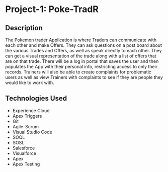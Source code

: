 # Project-1: Poke-TradR

## Description

The Pokemon trader Application is where Traders can communicate with each other and make Offers. They can ask questions on a post board about the various Trades and Offers, as well as speak directly to each other. They can get a visual representation of the trade along with a list of offers that are on that trade. There will be a log in portal that saves the user and then populates the App with their personal info, restricting access to only their records. Trainers will also be able to create complaints for problematic users as well as view Trainers with complaints to see if they are people they would like to work with.

## Technologies Used

- Experience Cloud
- Apex Triggers
- Git
- Agile-Scrum
- Visual Studio Code
- SOQL
- SOSL
- Salesforce
- Visualforce
- Apex
- Apex Testing
